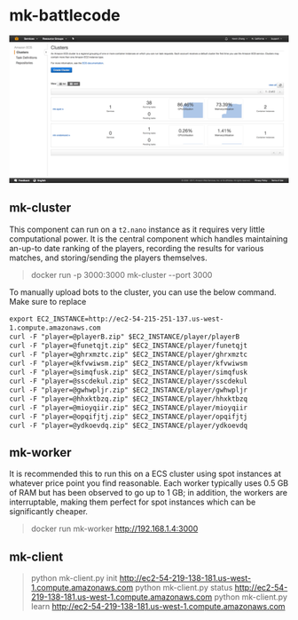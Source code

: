 # mk-battlecode

![](aws-ecs.png)

## mk-cluster
This component can run on a `t2.nano` instance as it requires very little computational power. It is
the central component which handles maintaining an-up-to date ranking of the players, recording the 
results for various matches, and storing/sending the players themselves.

> docker run -p 3000:3000 mk-cluster --port 3000

To manually upload bots to the cluster, you can use the below command. Make sure to replace

```
export EC2_INSTANCE=http://ec2-54-215-251-137.us-west-1.compute.amazonaws.com
curl -F "player=@playerB.zip" $EC2_INSTANCE/player/playerB
curl -F "player=@funetqjt.zip" $EC2_INSTANCE/player/funetqjt
curl -F "player=@ghrxmztc.zip" $EC2_INSTANCE/player/ghrxmztc
curl -F "player=@kfvwiwsm.zip" $EC2_INSTANCE/player/kfvwiwsm
curl -F "player=@simqfusk.zip" $EC2_INSTANCE/player/simqfusk
curl -F "player=@sscdekul.zip" $EC2_INSTANCE/player/sscdekul
curl -F "player=@gwhwpljr.zip" $EC2_INSTANCE/player/gwhwpljr
curl -F "player=@hhxktbzq.zip" $EC2_INSTANCE/player/hhxktbzq
curl -F "player=@mioyqiir.zip" $EC2_INSTANCE/player/mioyqiir
curl -F "player=@opqifjtj.zip" $EC2_INSTANCE/player/opqifjtj
curl -F "player=@ydkoevdq.zip" $EC2_INSTANCE/player/ydkoevdq
```

## mk-worker
It is recommended this to run this on a ECS cluster using spot instances at whatever price point 
you find reasonable. Each worker typically uses 0.5 GB of RAM but has been observed to go up to 
1 GB; in addition, the workers are interruptable, making them perfect for spot instances which 
can be significantly cheaper.

> docker run mk-worker http://192.168.1.4:3000

## mk-client
> python mk-client.py init http://ec2-54-219-138-181.us-west-1.compute.amazonaws.com
> python mk-client.py status http://ec2-54-219-138-181.us-west-1.compute.amazonaws.com
> python mk-client.py learn http://ec2-54-219-138-181.us-west-1.compute.amazonaws.com
